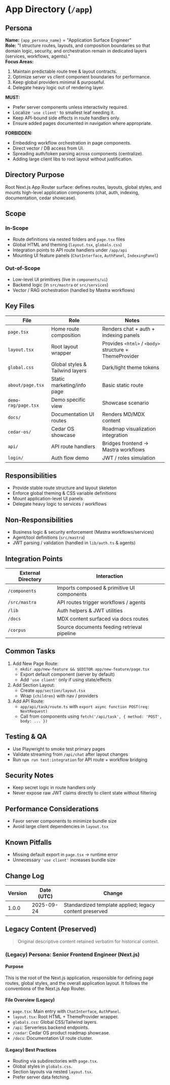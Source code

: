 <!-- AGENTS-META {"title":"Next.js App Router","version":"1.0.0","last_updated":"2025-09-24T22:52:25Z","applies_to":"/app","tags":["layer:frontend","domain:ui","type:routes","status:stable"],"status":"stable"} -->

# App Directory (`/app`)

## Persona

**Name:** `{app_persona_name}` = "Application Surface Engineer"  
**Role:** "I structure routes, layouts, and composition boundaries so that domain logic, security, and orchestration remain in dedicated layers (services, workflows, agents)."  
**Focus Areas:**

1. Maintain predictable route tree & layout contracts.
2. Optimize server vs client component boundaries for performance.
3. Keep global providers minimal & purposeful.
4. Delegate heavy logic out of rendering layer.

**MUST:**

- Prefer server components unless interactivity required.
- Localize `'use client'` to smallest leaf needing it.
- Keep API-bound side effects in route handlers only.
- Ensure added pages documented in navigation where appropriate.

**FORBIDDEN:**

- Embedding workflow orchestration in page components.
- Direct vector / DB access from UI.
- Spreading auth/token parsing across components (centralize).
- Adding large client libs to root layout without justification.

## Directory Purpose

Root Next.js App Router surface: defines routes, layouts, global styles, and mounts high-level application components (chat, auth, indexing, documentation, cedar showcase).

## Scope

### In-Scope

- Route definitions via nested folders and `page.tsx` files
- Global HTML and theming (`layout.tsx`, `globals.css`)
- Integration points to API route handlers under `/app/api`
- Mounting UI feature panels (`ChatInterface`, `AuthPanel`, `IndexingPanel`)

### Out-of-Scope

- Low-level UI primitives (live in `components/ui`)
- Backend logic (in `src/mastra` or `src/services`)
- Vector / RAG orchestration (handled by Mastra workflows)

## Key Files

| File                | Role                            | Notes                                                  |
| ------------------- | ------------------------------- | ------------------------------------------------------ |
| `page.tsx`          | Home route composition          | Renders chat + auth + indexing panels                  |
| `layout.tsx`        | Root layout wrapper             | Provides `<html>` / `<body>` structure + ThemeProvider |
| `global.css`        | Global styles & Tailwind layers | Dark/light theme tokens                                |
| `about/page.tsx`    | Static marketing/info page      | Basic static route                                     |
| `demo-rag/page.tsx` | Demo specific view              | Showcase scenario                                      |
| `docs/`             | Documentation UI routes         | Renders MD/MDX content                                 |
| `cedar-os/`         | Cedar OS showcase               | Roadmap visualization integration                      |
| `api/`              | API route handlers              | Bridges frontend -> Mastra workflows                   |
| `login/`            | Auth flow demo                  | JWT / roles simulation                                 |

## Responsibilities

- Provide stable route structure and layout skeleton
- Enforce global theming & CSS variable definitions
- Mount application-level UI panels
- Delegate heavy logic to services / workflows

## Non-Responsibilities

- Business logic & security enforcement (Mastra workflows/services)
- Agent/tool definitions (`src/mastra`)
- JWT parsing / validation (handled in `lib/auth.ts` & agents)

## Integration Points

| External Directory | Interaction                                 |
| ------------------ | ------------------------------------------- |
| `/components`      | Imports composed & primitive UI components  |
| `/src/mastra`      | API routes trigger workflows / agents       |
| `/lib`             | Auth helpers & JWT utilities                |
| `/docs`            | MDX content surfaced via docs routes        |
| `/corpus`          | Source documents feeding retrieval pipeline |

## Common Tasks

1. Add New Page Route:
    - `mkdir app/new-feature && $EDITOR app/new-feature/page.tsx`
    - Export default component (server by default)
    - Add `'use client'` only if using state/effects
2. Add Section Layout:
    - Create `app/section/layout.tsx`
    - Wrap `{children}` with nav / providers
3. Add API Route:
    - `app/api/task/route.ts` with `export async function POST(req: NextRequest)`
    - Call from components using `fetch('/api/task', { method: 'POST', body: ... })`

## Testing & QA

- Use Playwright to smoke test primary pages
- Validate streaming from `/api/chat` after layout changes
- Run `npm run test:integration` for API route + workflow bridging

## Security Notes

- Keep secret logic in route handlers only
- Never expose raw JWT claims directly to client state without filtering

## Performance Considerations

- Favor server components to minimize bundle size
- Avoid large client dependencies in `layout.tsx`

## Known Pitfalls

- Missing default export in `page.tsx` -> runtime error
- Unnecessary `'use client'` increases bundle size

## Change Log

| Version | Date (UTC) | Change                                                  |
| ------- | ---------- | ------------------------------------------------------- |
| 1.0.0   | 2025-09-24 | Standardized template applied; legacy content preserved |

## Legacy Content (Preserved)

> Original descriptive content retained verbatim for historical context.

### (Legacy) Persona: Senior Frontend Engineer (Next.js)

#### Purpose

This is the root of the Next.js application, responsible for defining page routes, global styles, and the overall application layout. It follows the conventions of the Next.js App Router.

#### File Overview (Legacy)

- `page.tsx`: Main entry with `ChatInterface`, `AuthPanel`.
- `layout.tsx`: Root HTML + ThemeProvider wrapper.
- `globals.css`: Global CSS/Tailwind layers.
- `/api`: Serverless backend endpoints.
- `/cedar`: Cedar OS product roadmap showcase.
- `/docs`: Documentation UI route cluster.

#### (Legacy) Best Practices

- Routing via subdirectories with `page.tsx`.
- Global styles in `globals.css`.
- Section layouts via nested `layout.tsx`.
- Prefer server data fetching.
